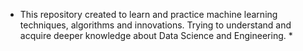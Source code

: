 * This repository created to learn and practice machine learning techniques, algorithms and innovations. Trying to understand and acquire deeper knowledge about Data Science and Engineering. * 
